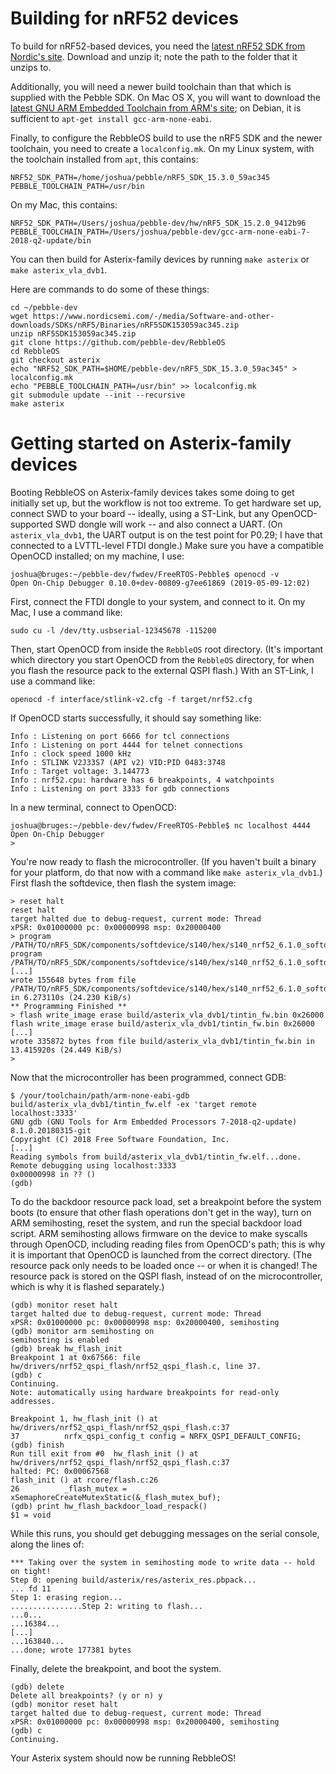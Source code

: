 # Building for nRF52 devices

To build for nRF52-based devices, you need the
[latest nRF52 SDK from Nordic's
site](https://www.nordicsemi.com/Software-and-Tools/Software/nRF5-SDK). 
Download and unzip it; note the path to the folder that it unzips to.

Additionally, you will need a newer build toolchain than that which is
supplied with the Pebble SDK.  On Mac OS X, you will want to download the
[latest GNU ARM Embedded Toolchain from ARM's
site](https://developer.arm.com/tools-and-software/open-source-software/developer-tools/gnu-toolchain/gnu-rm/downloads);
on Debian, it is sufficient to `apt-get install gcc-arm-none-eabi`.

Finally, to configure the RebbleOS build to use the nRF5 SDK and the newer
toolchain, you need to create a `localconfig.mk`.  On my Linux system, with
the toolchain installed from `apt`, this contains:

    NRF52_SDK_PATH=/home/joshua/pebble/nRF5_SDK_15.3.0_59ac345
    PEBBLE_TOOLCHAIN_PATH=/usr/bin

On my Mac, this contains:

    NRF52_SDK_PATH=/Users/joshua/pebble-dev/hw/nRF5_SDK_15.2.0_9412b96
    PEBBLE_TOOLCHAIN_PATH=/Users/joshua/pebble-dev/gcc-arm-none-eabi-7-2018-q2-update/bin

You can then build for Asterix-family devices by running `make asterix` or
`make asterix_vla_dvb1`.

Here are commands to do some of these things:

    cd ~/pebble-dev
    wget https://www.nordicsemi.com/-/media/Software-and-other-downloads/SDKs/nRF5/Binaries/nRF5SDK153059ac345.zip
    unzip nRF5SDK153059ac345.zip
    git clone https://github.com/pebble-dev/RebbleOS
    cd RebbleOS
    git checkout asterix
    echo "NRF52_SDK_PATH=$HOME/pebble-dev/nRF5_SDK_15.3.0_59ac345" > localconfig.mk
    echo "PEBBLE_TOOLCHAIN_PATH=/usr/bin" >> localconfig.mk
    git submodule update --init --recursive
    make asterix

# Getting started on Asterix-family devices

Booting RebbleOS on Asterix-family devices takes some doing to get initially
set up, but the workflow is not too extreme.  To get hardware set up,
connect SWD to your board -- ideally, using a ST-Link, but any
OpenOCD-supported SWD dongle will work -- and also connect a UART.  (On
`asterix_vla_dvb1`, the UART output is on the test point for P0.29; I have
that connected to a LVTTL-level FTDI dongle.) Make sure you have a
compatible OpenOCD installed; on my machine, I use:

    joshua@bruges:~/pebble-dev/fwdev/FreeRTOS-Pebble$ openocd -v
    Open On-Chip Debugger 0.10.0+dev-00809-g7ee61869 (2019-05-09-12:02)

First, connect the FTDI dongle to your system, and connect to it.  On my
Mac, I use a command like:

    sudo cu -l /dev/tty.usbserial-12345678 -115200

Then, start OpenOCD from inside the `RebbleOS` root directory.  (It's
important which directory you start OpenOCD from the `RebbleOS` directory,
for when you flash the resource pack to the external QSPI flash.)  With an
ST-Link, I use a command like:

    openocd -f interface/stlink-v2.cfg -f target/nrf52.cfg

If OpenOCD starts successfully, it should say something like:

    Info : Listening on port 6666 for tcl connections
    Info : Listening on port 4444 for telnet connections
    Info : clock speed 1000 kHz
    Info : STLINK V2J33S7 (API v2) VID:PID 0483:3748
    Info : Target voltage: 3.144773
    Info : nrf52.cpu: hardware has 6 breakpoints, 4 watchpoints
    Info : Listening on port 3333 for gdb connections

In a new terminal, connect to OpenOCD:

    joshua@bruges:~/pebble-dev/fwdev/FreeRTOS-Pebble$ nc localhost 4444
    Open On-Chip Debugger
    >

You're now ready to flash the microcontroller.  (If you haven't built a
binary for your platform, do that now with a command like `make
asterix_vla_dvb1`.) First flash the softdevice, then flash the system image:

    > reset halt
    reset halt
    target halted due to debug-request, current mode: Thread
    xPSR: 0x01000000 pc: 0x00000998 msp: 0x20000400
    > program /PATH/TO/nRF5_SDK/components/softdevice/s140/hex/s140_nrf52_6.1.0_softdevice.hex
    program /PATH/TO/nRF5_SDK/components/softdevice/s140/hex/s140_nrf52_6.1.0_softdevice.hex
    [...]
    wrote 155648 bytes from file /PATH/TO/nRF5_SDK/components/softdevice/s140/hex/s140_nrf52_6.1.0_softdevice.hex in 6.273110s (24.230 KiB/s)
    ** Programming Finished **
    > flash write_image erase build/asterix_vla_dvb1/tintin_fw.bin 0x26000
    flash write_image erase build/asterix_vla_dvb1/tintin_fw.bin 0x26000
    [...]
    wrote 335872 bytes from file build/asterix_vla_dvb1/tintin_fw.bin in 13.415920s (24.449 KiB/s)
    >

Now that the microcontroller has been programmed, connect GDB:

    $ /your/toolchain/path/arm-none-eabi-gdb build/asterix_vla_dvb1/tintin_fw.elf -ex 'target remote localhost:3333'
    GNU gdb (GNU Tools for Arm Embedded Processors 7-2018-q2-update) 8.1.0.20180315-git
    Copyright (C) 2018 Free Software Foundation, Inc.
    [...]
    Reading symbols from build/asterix_vla_dvb1/tintin_fw.elf...done.
    Remote debugging using localhost:3333
    0x00000998 in ?? ()
    (gdb)

To do the backdoor resource pack load, set a breakpoint before the system
boots (to ensure that other flash operations don't get in the way), turn on
ARM semihosting, reset the system, and run the special backdoor load script. 
ARM semihosting allows firmware on the device to make syscalls through
OpenOCD, including reading files from OpenOCD's path; this is why it is
important that OpenOCD is launched from the correct directory.  (The
resource pack only needs to be loaded once -- or when it is changed!  The
resource pack is stored on the QSPI flash, instead of on the
microcontroller, which is why it is flashed separately.)

    (gdb) monitor reset halt
    target halted due to debug-request, current mode: Thread
    xPSR: 0x01000000 pc: 0x00000998 msp: 0x20000400, semihosting
    (gdb) monitor arm semihosting on
    semihosting is enabled
    (gdb) break hw_flash_init
    Breakpoint 1 at 0x67566: file hw/drivers/nrf52_qspi_flash/nrf52_qspi_flash.c, line 37.
    (gdb) c
    Continuing.
    Note: automatically using hardware breakpoints for read-only addresses.
    
    Breakpoint 1, hw_flash_init () at hw/drivers/nrf52_qspi_flash/nrf52_qspi_flash.c:37
    37          nrfx_qspi_config_t config = NRFX_QSPI_DEFAULT_CONFIG;
    (gdb) finish
    Run till exit from #0  hw_flash_init () at hw/drivers/nrf52_qspi_flash/nrf52_qspi_flash.c:37
    halted: PC: 0x00067568
    flash_init () at rcore/flash.c:26
    26          _flash_mutex = xSemaphoreCreateMutexStatic(&_flash_mutex_buf);
    (gdb) print hw_flash_backdoor_load_respack()
    $1 = void

While this runs, you should get debugging messages on the serial console,
along the lines of:

    *** Taking over the system in semihosting mode to write data -- hold on tight!
    Step 0: opening build/asterix/res/asterix_res.pbpack...
    ... fd 11
    Step 1: erasing region...
    ................Step 2: writing to flash...
    ...0...
    ...16384...
    [...]
    ...163840...
    ...done; wrote 177381 bytes

Finally, delete the breakpoint, and boot the system.

    (gdb) delete
    Delete all breakpoints? (y or n) y
    (gdb) monitor reset halt
    target halted due to debug-request, current mode: Thread
    xPSR: 0x01000000 pc: 0x00000998 msp: 0x20000400, semihosting
    (gdb) c
    Continuing.

Your Asterix system should now be running RebbleOS!
